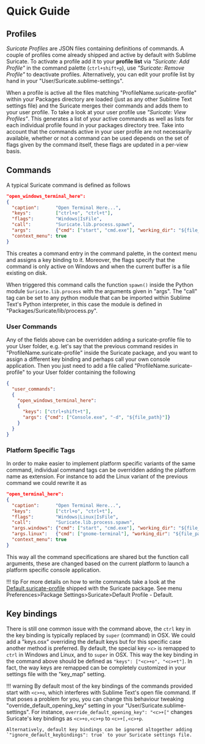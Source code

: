 Quick Guide
===========

## Profiles

_Suricate Profiles_ are JSON files containing definitions of commands. A couple
of profiles come already shipped and active by default with Sublime Suricate. To
activate a profile add it to your **profile list** via _"Suricate: Add Profile"_
in the command palette (`ctrl+shift+p`), use _"Suricate: Remove Profile"_ to
deactivate profiles. Alternatively, you can edit your profile list by hand in
your "User/Suricate.sublime-settings".

When a profile is active all the files matching "ProfileName.suricate-profile"
within your Packages directory are loaded (just as any other Sublime Text
settings file) and the Suricate merges their commands and adds them to your user
profile. To take a look at your user profile use _"Suricate: View Profiles"_.
This generates a list of your active commands as well as lists for each
individual profile found in your packages directory tree. Take into account that
the commands active in your user profile are not necessarily available, whether
or not a command can be used depends on the set of flags given by the command
itself, these flags are updated in a per-view basis.

## Commands

A typical Suricate command is defined as follows

```json
"open_windows_terminal_here":
{
  "caption":      "Open Terminal Here...",
  "keys":         ["ctrl+o", "ctrl+t"],
  "flags":        "Windows|IsFile",
  "call":         "Suricate.lib.process.spawn",
  "args":         {"cmd": ["start", "cmd.exe"], "working_dir": "${file_path}"},
  "context_menu": true
}
```

This creates a command entry in the command palette, in the context menu and
assigns a key binding to it. Moreover, the flags specify that the command is
only active on Windows and when the current buffer is a file existing on disk.

When triggered this command calls the function `spawn()` inside the Python
module `Suricate.lib.process` with the arguments given in "args". The "call"
tag can be set to any python module that can be imported within Sublime Text's
Python interpreter, in this case the module is defined in
"Packages/Suricate/lib/process.py".

### User Commands

Any of the fields above can be overridden adding a suricate-profile file
to your User folder, e.g. let's say that the previous command resides in
"ProfileName.suricate-profile" inside the Suricate package, and you want to
assign a different key binding and perhaps call your own console application.
Then you just need to add a file called "ProfileName.suricate-profile" to your
User folder containing the following

```json
{
  "user_commands":
  {
    "open_windows_terminal_here":
    {
      "keys": ["ctrl+shift+t"],
      "args": {"cmd": ["Console.exe", "-d", "${file_path}"]}
    }
  }
}
```

### Platform Specific Tags

In order to make easier to implement platform specific variants of the same
command, individual command tags can be overridden adding the platform name as
extension. For instance to add the Linux variant of the previous command we
could rewrite it as

```json
"open_terminal_here":
{
  "caption":      "Open Terminal Here...",
  "keys":         ["ctrl+o", "ctrl+t"],
  "flags":        "Windows|Linux|IsFile",
  "call":         "Suricate.lib.process.spawn",
  "args.windows": {"cmd": ["start", "cmd.exe"], "working_dir": "${file_path}"},
  "args.linux":   {"cmd": ["gnome-terminal"], "working_dir": "${file_path}"},
  "context_menu": true
}
```

This way all the command specifications are shared but the function call
arguments, these are changed based on the current platform to launch a platform
specific console application.

!!! tip
    For more details on how to write commands take a look at the
    [Default.suricate-profile] shipped with the Suricate package. See
    menu Preferences>Package Settings>Suricate>Default Profile - Default.

## Key bindings

There is still one common issue with the command above, the `ctrl` key in the
key binding is typically replaced by `super` (command) in OSX. We could add a
"keys.osx" overriding the default keys but for this specific case another method
is preferred. By default, the special key `<c>` is remapped to `ctrl` in Windows
and Linux, and to `super` in OSX. This way the key binding in the command above
should be defined as `"keys": ["<c>+o", "<c>+t"]`. In fact, the way keys are
remapped can be completely customized in your settings file with the "key_map"
setting.

!!! warning
    By default most of the key bindings of the commands provided start with
    `<c>+o`, which interferes with Sublime Text's open file command. If that
    poses a problem for you, you can change this behaviour tweaking
    "override_default_opening_key" setting in your
    "User/Suricate.sublime-settings". For instance,
    `override_default_opening_key": "<c>+["` changes
    Suricate's key bindings as `<c>+o,<c>+p` to `<c>+[,<c>+p`.

    Alternatively, default key bindings can be ignored altogether adding
    `"ignore_default_keybindings": true` to your Suricate settings file.


[Default.suricate-profile]: https://raw.githubusercontent.com/nsubiron/SublimeSuricate/master/profiles/Default.suricate-profile
